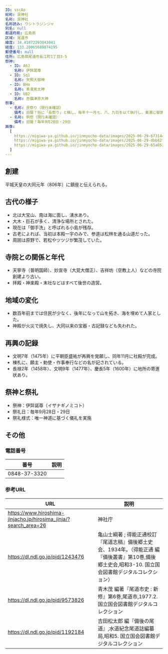 ```yaml
---
ID: sscAo
総称: 艮神社
名称: 艮神社
名称読み: ウシトラジンジャ
別名: null
都道府県: 広島県
区域: 尾道市
緯度: 34.41072293043041
経度: 133.20065689874195
郵便番号: null
住所: 広島県尾道市長江町1丁目3-5
祭神:
  - ID: A6J
    名称: 伊弉諾尊
  - ID: Sq1
    名称: 天照大御神
  - ID: BHo
    名称: 素戔男太神
  - ID: UB2
    名称: 吉備津彦大神
祭事:
  - 名称: 艮祭り（現行未確認）
    備考: 旧暦？俗に「長祭り」と稱し、毎年十一月七、八、九日を以て執行し、東濱に御旅所を築き、八角形神輿の渡御、轉柄先驅ありて、無慮數百千人の手にせる御迎ひ灯燈これに加夜り、夜中の壯觀を極め、日中は東濱に花角力の催ほし等ありて、市中一統に殷賑を極む、また六月一日郷社祭を行ふ。
  - 名称: 例祭（現行未確認）
    備考: 旧暦？毎年9月28日・29日
画像:
  [
    https://migiwa-ya.github.io/jinmyocho-data/images/2025-06-29-67314489-3a45-4eb0-9844-f6ce8e5ea5ca.jpg,
    https://migiwa-ya.github.io/jinmyocho-data/images/2025-06-29-dbb82f1e-f8e9-469d-8292-04dc82507a20.jpg,
    https://migiwa-ya.github.io/jinmyocho-data/images/2025-06-29-65a05346-0cb2-4f1b-9793-70f8288f6af2.jpg
  ]
---
```


## 創建

平城天皇の大同元年（806年）に鎮座と伝えられる。

## 古代の様子

* 北は大宝山、南は海に面し、湧水あり。
* 大木・巨石が多く、清浄な場所とされた。
* 現在は「御手洗」と呼ばれる小島が残存。
* 古老によれば、当初は本殿一宇のみで、参道は松林を通る山道だった。
* 周囲は原野で、若松やツツジが繁茂していた。

## 寺院との関係と年代

* 天寧寺（普明国師）、妙宣寺（大覚大僧正）、吉祥坊（空教上人）などの寺院創建より古い。
* 拝殿・神楽殿・末社などはすべて後世の造営。

## 地域の変化

* 数百年前までは住民が少なく、後年になって山を拓き、海を埋めて人家とした。
* 神殿が火災で焼失し、大同以来の宝器・古記録なども失われた。

## 再興の記録

* 文明7年（1475年）に平朝臣盛祐が再興を発願し、同年11月に社殿が完成。
* 棟札に、願主・勅使・作事奉行などの名が記されている。
* 長禄2年（1458年）、文明9年（1477年）、慶長5年（1600年）に地所の寄進状あり。

## 祭神と祭礼

* 祭神：伊弉諾尊（イザナギノミコト）
* 祭礼日：毎年9月28日・29日
* 祭礼様式：唯一神道に基づく儀礼を実施

## その他

### 電話番号

| 番号         | 説明 |
| ------------ | ---- |
| 0848-37-3320 |      |

### 参考URL

| URL                                                              | 説明   |
| ---------------------------------------------------------------- | ------ |
| https://www.hiroshima-jinjacho.jp/hirosima_jinja/?search_area=26 | 神社庁 |
| https://dl.ndl.go.jp/pid/1243476 | 亀山士綱著 ; 得能正通校訂『尾道志稿』備後郷土史会、1934年。（得能正通 編『備後叢書』第10巻,備後郷土史会,昭和3-10. 国立国会図書館デジタルコレクション） |
| https://dl.ndl.go.jp/pid/9573826 | 青木茂 編著『尾道市史 : 新修』第6巻,尾道市,1977.2. 国立国会図書館デジタルコレクション |
| https://dl.ndl.go.jp/pid/1192184 | 吉田松太郎 編『備後の尾道』,水道紀念尾道誌編纂局,昭和5. 国立国会図書館デジタルコレクション |